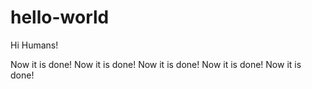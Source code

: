 # hello-world
Hi Humans!

Now it is done!
Now it is done!
Now it is done!
Now it is done!
Now it is done!
